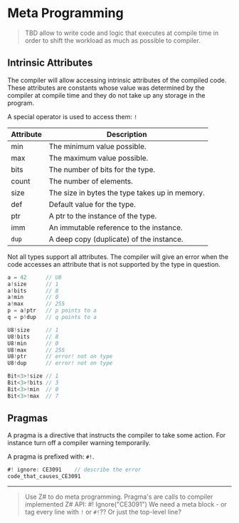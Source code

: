 # Meta Programming

> TBD allow to write code and logic that executes at compile time in order to shift the workload as much as possible to compiler.

## Intrinsic Attributes

The compiler will allow accessing intrinsic attributes of the compiled code. These attributes are constants whose value was determined by the compiler at compile time and they do not take up any storage in the program.

A special operator is used to access them: `!`

| Attribute | Description
|----|-----
| min | The minimum value possible.
| max | The maximum value possible.
| bits | The number of bits for the type.
| count | The number of elements.
| size | The size in bytes the type takes up in memory.
| def | Default value for the type.
| ptr | A ptr to the instance of the type.
| imm | An immutable reference to the instance.
| `dup` | A deep copy (duplicate) of the instance.

Not all types support all attributes. The compiler will give an error when the code accesses an attribute that is not supported by the type in question.

```C#
a = 42      // U8
a!size      // 1
a!bits      // 8
a!min       // 0
a!max       // 255
p = a!ptr   // p points to a
q = p!dup   // q points to a

U8!size     // 1
U8!bits     // 8
U8!min      // 0
U8!max      // 255
U8!ptr      // error! not on type
U8!dup      // error! not on type

Bit<3>!size // 1
Bit<3>!bits // 3
Bit<3>!min  // 0
Bit<3>!max  // 7
```

## Pragmas

A pragma is a directive that instructs the compiler to take some action.
For instance turn off a compiler warning temporarily.

A pragma is prefixed with: `#!`.

```C#
#! ignore: CE3091    // describe the error
code_that_causes_CE3091
```

---

> Use Z# to do meta programming.
> Pragma's are calls to compiler implemented Z# API: #! Ignore("CE3091")
> We need a meta block - or tag every line with `!` or `#!`?? Or just the top-level line?
